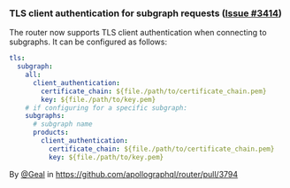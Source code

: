 ### TLS client authentication for subgraph requests ([Issue #3414](https://github.com/apollographql/router/issues/3414))

The router now supports TLS client authentication when connecting to subgraphs. It can be configured as follows:

```yaml
tls:
  subgraph:
    all:
      client_authentication:
        certificate_chain: ${file./path/to/certificate_chain.pem}
        key: ${file./path/to/key.pem}
    # if configuring for a specific subgraph:
    subgraphs:
      # subgraph name
      products:
        client_authentication:
          certificate_chain: ${file./path/to/certificate_chain.pem}
          key: ${file./path/to/key.pem}
```

By [@Geal](https://github.com/Geal) in https://github.com/apollographql/router/pull/3794